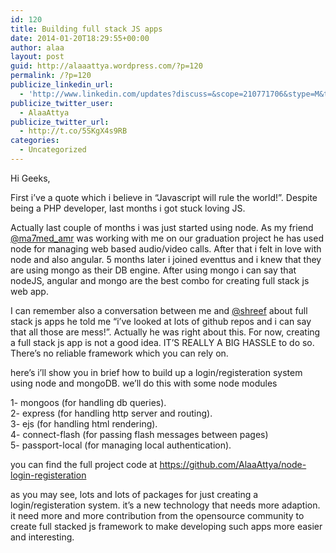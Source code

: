 ```yaml
---
id: 120
title: Building full stack JS apps
date: 2014-01-20T18:29:55+00:00
author: alaa
layout: post
guid: http://alaaattya.wordpress.com/?p=120
permalink: /?p=120
publicize_linkedin_url:
  - 'http://www.linkedin.com/updates?discuss=&scope=210771706&stype=M&topic=5831100098205356032&type=U&a=kmHs'
publicize_twitter_user:
  - AlaaAttya
publicize_twitter_url:
  - http://t.co/5SKgX4s9RB
categories:
  - Uncategorized
---
```

Hi Geeks,

First i&#8217;ve a quote which i believe in &#8220;Javascript will rule the world!&#8221;. Despite being a PHP developer, last months i got stuck loving JS.

Actually last couple of months i was just started using node. As my friend <a href="https://twitter.com/ma7med_amr" target="_blank" rel="noopener">@ma7med_amr</a> was working with me on our graduation project he has used node for managing web based audio/video calls. After that i felt in love with node and also angular. 5 months later i joined eventtus and i knew that they are using mongo as their DB engine. After using mongo i can say that nodeJS, angular and mongo are the best combo for creating full stack js web app. 

I can remember also a conversation between me and <a href="https://twitter.com/shreef" target="_blank" rel="noopener">@shreef</a> about full stack js apps he told me &#8220;i&#8217;ve looked at lots of github repos and i can say that all those are mess!&#8221;. Actually he was right about this. For now, creating a full stack js app is not a good idea. IT&#8217;S REALLY A BIG HASSLE to do so. There&#8217;s no reliable framework which you can rely on.

here&#8217;s i&#8217;ll show you in brief how to build up a login/registeration system using node and mongoDB. we&#8217;ll do this with some node modules

1- mongoos (for handling db queries).  
2- express (for handling http server and routing).  
3- ejs (for handling html rendering).  
4- connect-flash (for passing flash messages between pages)  
5- passport-local (for managing local authentication).

you can find the full project code at <a href="https://github.com/AlaaAttya/node-login-registeration" target="_blank" rel="noopener">https://github.com/AlaaAttya/node-login-registeration</a>

as you may see, lots and lots of packages for just creating a login/registeration system. it&#8217;s a new technology that needs more adaption.  
it need more and more contribution from the opensource community to create full stacked js framework to make developing such apps more easier and interesting.
